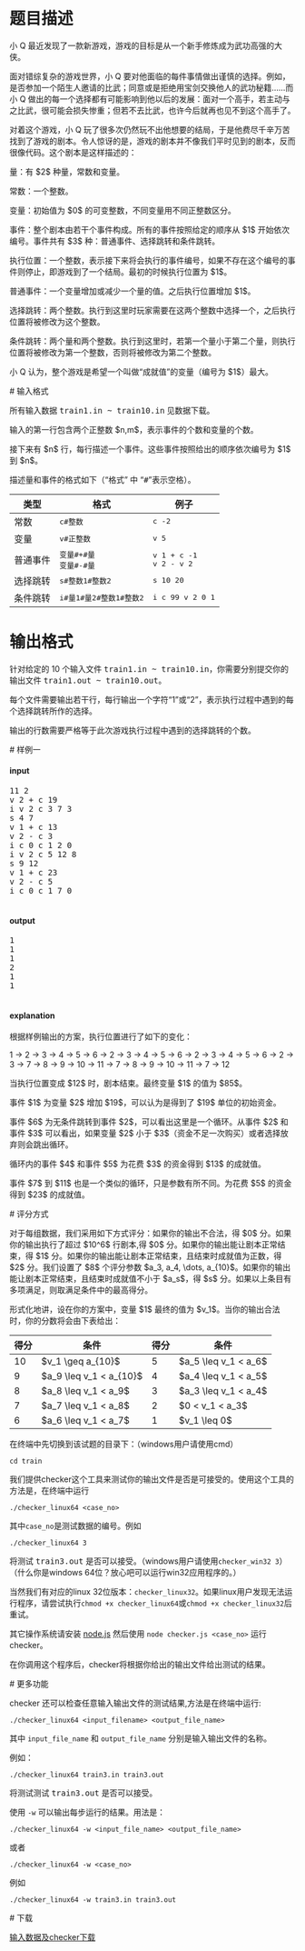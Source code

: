 # 题目描述

<p>小 Q 最近发现了一款新游戏，游戏的目标是从一个新手修炼成为武功高强的大侠。</p>
<p>面对错综复杂的游戏世界，小 Q 要对他面临的每件事情做出谨慎的选择。例如，是否参加一个陌生人邀请的比武；同意或是拒绝用宝剑交换他人的武功秘籍……而小 Q 做出的每一个选择都有可能影响到他以后的发展：面对一个高手，若主动与之比武，很可能会损失惨重；但若不去比武，也许今后就再也见不到这个高手了。</p>
<p>对着这个游戏，小 Q 玩了很多次仍然玩不出他想要的结局，于是他费尽千辛万苦找到了游戏的剧本。令人惊讶的是，游戏的剧本并不像我们平时见到的剧本，反而很像代码。这个剧本是这样描述的：</p>
<p>量：有 $2$ 种量，常数和变量。</p>
<p>常数：一个整数。</p>
<p>变量：初始值为 $0$ 的可变整数，不同变量用不同正整数区分。</p>
<p>事件：整个剧本由若干个事件构成。所有的事件按照给定的顺序从 $1$ 开始依次编号。事件共有 $3$ 种：普通事件、选择跳转和条件跳转。</p>
<p>执行位置：一个整数，表示接下来将会执行的事件编号，如果不存在这个编号的事件则停止，即游戏到了一个结局。最初的时候执行位置为 $1$。</p>
<p>普通事件：一个变量增加或减少一个量的值。之后执行位置增加 $1$。</p>
<p>选择跳转：两个整数。执行到这里时玩家需要在这两个整数中选择一个，之后执行位置将被修改为这个整数。</p>
<p>条件跳转：两个量和两个整数。执行到这里时，若第一个量小于第二个量，则执行位置将被修改为第一个整数，否则将被修改为第二个整数。</p>
<p>小 Q 认为，整个游戏是希望一个叫做“成就值”的变量（编号为 $1$）最大。</p>
# 输入格式


<p>所有输入数据 <samp>train1.in ~ train10.in</samp> 见数据下载。</p>
<p>输入的第一行包含两个正整数 $n,m$，表示事件的个数和变量的个数。</p>
<p>接下来有 $n$ 行，每行描述一个事件。这些事件按照给出的顺序依次编号为 $1$ 到 $n$。</p>
<p>描述量和事件的格式如下（“格式” 中 “<samp>#</samp>”表示空格）。</p>
<div class="table-responsive">
<table class="table table-bordered table-text-center table-vertical-middle"><thead><tr><th>类型</th><th>格式</th><th>例子</th></tr></thead><tbody><tr><td>常数</td><td><samp>c#整数</samp></td><td><samp>c -2</samp></td></tr><tr><td>变量</td><td><samp>v#正整数</samp></td><td><samp>v 5</samp></td></tr><tr><td>普通事件</td><td><div><samp>变量#+#量</samp></div><div><samp>变量#-#量</samp></div></td><td><div><samp>v 1 + c -1</samp></div><div><samp>v 2 - v 2</samp></div></td></tr><tr><td>选择跳转</td><td><samp>s#整数1#整数2</samp></td><td><samp>s 10 20</samp></td></tr><tr><td>条件跳转</td><td><samp>i#量1#量2#整数1#整数2</samp></td><td><samp>i c 99 v 2 0 1</samp></td></tr></tbody></table></div>

# 输出格式


<p>针对给定的 10 个输入文件 <samp>train1.in ~ train10.in</samp>，你需要分别提交你的输出文件 <samp>train1.out ~ train10.out</samp>。</p>
<p>每个文件需要输出若干行，每行输出一个字符“1”或“2”，表示执行过程中遇到的每个选择跳转所作的选择。</p>
<p>输出的行数需要严格等于此次游戏执行过程中遇到的选择跳转的个数。</p>
# 样例一


<h4>input</h4>
<pre>11 2
v 2 + c 19
i v 2 c 3 7 3
s 4 7
v 1 + c 13
v 2 - c 3
i c 0 c 1 2 0
i v 2 c 5 12 8
s 9 12
v 1 + c 23
v 2 - c 5
i c 0 c 1 7 0

</pre>

<h4>output</h4>
<pre>1
1
1
2
1
1

</pre>

<h4>explanation</h4>
<p>根据样例输出的方案，执行位置进行了如下的变化：</p>
<p>1 → 2 → 3 → 4 → 5 → 6 → 2 → 3 → 4 → 5 → 6 → 2 → 3 → 4 → 5 → 6 → 2 → 3 → 7 → 8 → 9 → 10 → 11 → 7 → 8 → 9 → 10 → 11 → 7 → 12</p>
<p>当执行位置变成 $12$ 时，剧本结束。最终变量 $1$ 的值为 $85$。</p>
<p>事件 $1$ 为变量 $2$ 增加 $19$，可以认为是得到了 $19$ 单位的初始资金。</p>
<p>事件 $6$ 为无条件跳转到事件 $2$，可以看出这里是一个循环。从事件 $2$ 和事件 $3$ 可以看出，如果变量 $2$ 小于 $3$（资金不足一次购买）或者选择放弃则会跳出循环。</p>
<p>循环内的事件 $4$ 和事件 $5$ 为花费 $3$ 的资金得到 $13$ 的成就值。</p>
<p>事件 $7$ 到 $11$ 也是一个类似的循环，只是参数有所不同。为花费 $5$ 的资金得到 $23$ 的成就值。</p>
# 评分方式


<p>对于每组数据，我们采用如下方式评分：如果你的输出不合法，得 $0$ 分。如果你的输出执行了超过 $10^6$ 行剧本,得 $0$ 分。如果你的输出能让剧本正常结束，得 $1$ 分。如果你的输出能让剧本正常结束，且结束时成就值为正数，得 $2$ 分。我们设置了 $8$ 个评分参数 $a_3, a_4, \dots, a_{10}$。如果你的输出能让剧本正常结束，且结束时成就值不小于 $a_s$，得 $s$ 分。如果以上条目有多项满足，则取满足条件中的最高得分。</p>
<p>形式化地讲，设在你的方案中，变量 $1$ 最终的值为 $v_1$。当你的输出合法时，你的分数将会由下表给出：</p>
<div class="table-responsive">
<table class="table table-bordered table-text-center table-vertical-middle"><thead><tr><th>得分</th><th>条件</th><th>得分</th><th>条件</th></tr></thead><tbody><tr><td>10</td><td>$v_1 \geq a_{10}$</td><td>5</td><td>$a_5 \leq v_1 &lt; a_6$</td></tr><tr><td>9</td><td>$a_9 \leq v_1 &lt; a_{10}$</td><td>4</td><td>$a_4 \leq v_1 &lt; a_5$</td></tr><tr><td>8</td><td>$a_8 \leq v_1 &lt; a_9$</td><td>3</td><td>$a_3 \leq v_1 &lt; a_4$</td></tr><tr><td>7</td><td>$a_7 \leq v_1 &lt; a_8$</td><td>2</td><td>$0 &lt; v_1 &lt; a_3$</td></tr><tr><td>6</td><td>$a_6 \leq v_1 &lt; a_7$</td><td>1</td><td>$v_1 \leq 0$</td></tr></tbody></table></div>

<p>在终端中先切换到该试题的目录下：（windows用户请使用cmd）</p>
<p><code>cd train</code></p>
<p>我们提供checker这个工具来测试你的输出文件是否是可接受的。使用这个工具的方法是，在终端中运行</p>
<p><code>./checker_linux64 &lt;case_no&gt;</code></p>
<p>其中<code>case_no</code>是测试数据的编号。例如</p>
<p><code>./checker_linux64 3</code></p>
<p>将测试 <samp>train3.out</samp> 是否可以接受。（windows用户请使用<code>checker_win32 3</code>）（什么你是windows 64位？放心吧可以运行win32应用程序的。）</p>
<p>当然我们有对应的linux 32位版本：<code>checker_linux32</code>。如果linux用户发现无法运行程序，请尝试执行<code>chmod +x checker_linux64</code>或<code>chmod +x checker_linux32</code>后重试。</p>
<p>其它操作系统请安装 <a href="http://nodejs.org/download/">node.js</a> 然后使用 <code>node checker.js &lt;case_no&gt;</code> 运行checker。</p>
<p>在你调用这个程序后，checker将根据你给出的输出文件给出测试的结果。</p>
# 更多功能


<p>checker 还可以检查任意输入输出文件的测试结果,方法是在终端中运行:</p>
<p><code>./checker_linux64 &lt;input_filename&gt; &lt;output_file_name&gt;</code></p>
<p>其中 <code>input_file_name</code> 和 <code>output_file_name</code> 分别是输入输出文件的名称。</p>
<p>例如：</p>
<p><code>./checker_linux64 train3.in train3.out</code></p>
<p>将测试测试 <samp>train3.out</samp> 是否可以接受。</p>
<p>使用 <code>-w</code> 可以输出每步运行的结果。用法是：</p>
<p><code>./checker_linux64 -w &lt;input_file_name&gt; &lt;output_file_name&gt;</code></p>
<p>或者</p>
<p><code>./checker_linux64 -w &lt;case_no&gt;</code></p>
<p>例如</p>
<p><code>./checker_linux64 -w train3.in train3.out</code></p>
# 下载


<p><a href="/download.php?type=problem&amp;id=123">输入数据及checker下载</a></p>
